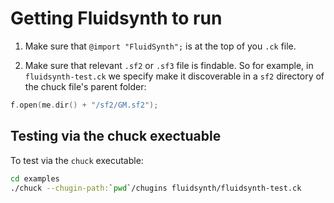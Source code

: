# Getting Fluidsynth to run

1. Make sure that `@import "FluidSynth";` is at the top of you `.ck` file.

2. Make sure that relevant `.sf2` or `.sf3` file is findable. So for example, in `fluidsynth-test.ck` we specify make it discoverable in a `sf2` directory of the chuck file's parent folder:

```c
f.open(me.dir() + "/sf2/GM.sf2");
```

## Testing via the chuck exectuable

To test via the `chuck` executable:


```sh
cd examples
./chuck --chugin-path:`pwd`/chugins fluidsynth/fluidsynth-test.ck
```
